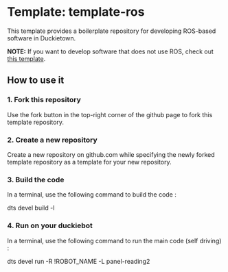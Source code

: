 # Template: template-ros

This template provides a boilerplate repository
for developing ROS-based software in Duckietown.

**NOTE:** If you want to develop software that does not use
ROS, check out [this template](https://github.com/duckietown/template-basic).


## How to use it

### 1. Fork this repository

Use the fork button in the top-right corner of the github page to fork this template repository.


### 2. Create a new repository

Create a new repository on github.com while
specifying the newly forked template repository as
a template for your new repository.


### 3. Build the code
In a terminal, use the following command to build the code :

dts devel build -l


### 4. Run on your duckiebot
In a terminal, use the following command to run the main code (self driving) :

dts devel run -R !ROBOT_NAME -L panel-reading2
